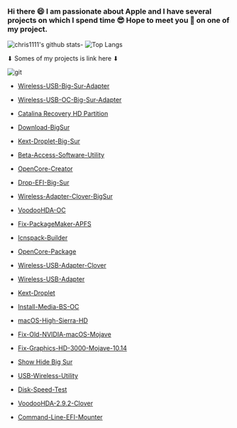 ### Hi there 😄 I am passionate about Apple and I have several projects on which I spend time 😎 Hope to meet you 🤝 on one of my project.
![chris1111's github stats](https://github-readme-stats.vercel.app/api?username=chris1111&show_icons=true&theme=tokyonight)- ![Top Langs](https://github-readme-stats.vercel.app/api/top-langs/?username=chris1111&show_icons=true&theme=tokyonight)



<div align="left">
 ⬇︎ Somes of my projects is link here ⬇︎

 </a>
    </div>
    </div>
    
<div align="left">
 
![git](https://user-images.githubusercontent.com/6248794/103409556-67b1fd80-4b35-11eb-83b6-abede17a0260.png)

- [Wireless-USB-Big-Sur-Adapter](https://github.com/chris1111/Wireless-USB-Big-Sur-Adapter)

- [Wireless-USB-OC-Big-Sur-Adapter](https://github.com/chris1111/Wireless-USB-OC-Big-Sur-Adapter)

- [Catalina Recovery HD Partition](https://github.com/chris1111/Catalina-Recovery-HD-Partition)

- [Download-BigSur](https://github.com/chris1111/Download-BigSur)

- [Kext-Droplet-Big-Sur](https://github.com/chris1111/Kext-Droplet-Big-Sur)

- [Beta-Access-Software-Utility](https://github.com/chris1111/Beta-Access-Software-Utility)

- [OpenCore-Creator](https://github.com/chris1111/OpenCore-Creator)

- [Drop-EFI-Big-Sur](https://github.com/chris1111/Drop-EFI-Big-Sur)

- [Wireless-Adapter-Clover-BigSur](https://github.com/chris1111/WirelessAdapterCloverBigSur)

- [VoodooHDA-OC](https://github.com/chris1111/VoodooHDA-OC)

- [Fix-PackageMaker-APFS](https://github.com/chris1111/Fix-PackageMaker-APFS)

- [Icnspack-Builder](https://github.com/chris1111/Icnspack-Builder)

- [OpenCore-Package](https://github.com/chris1111/OpenCore-Package)

- [Wireless-USB-Adapter-Clover](https://github.com/chris1111/Wireless-USB-Adapter-Clover)

- [Wireless-USB-Adapter](https://github.com/chris1111/Wireless-USB-Adapter)

- [Kext-Droplet](https://github.com/chris1111/Kext-Droplet)

- [Install-Media-BS-OC](https://github.com/chris1111/Install-Media-BS-OC)

- [macOS-High-Sierra-HD](https://github.com/chris1111/macOS-High-Sierra-HD)

- [Fix-Old-NVIDIA-macOS-Mojave](https://github.com/chris1111/Fix-Old-NVIDIA-macOS-Mojave)

- [Fix-Graphics-HD-3000-Mojave-10.14](https://github.com/chris1111/Fix-Graphics-HD-3000-Mojave-10.14)

- [Show Hide Big Sur](https://github.com/chris1111/Show-Hide-BS)

- [USB-Wireless-Utility](https://github.com/chris1111/USB-Wireless-Utility)

- [Disk-Speed-Test](https://github.com/chris1111/Disk-Speed-Test)

- [VoodooHDA-2.9.2-Clover](https://github.com/chris1111/VoodooHDA-2.9.2-Clover-V15)

- [Command-Line-EFI-Mounter](https://github.com/chris1111/Command-Line-EFI-Mounter)

</a>
    </div>
    </div>
    


















